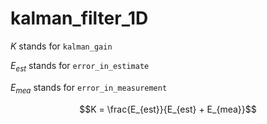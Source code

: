 # kalman_filter_1D
$K$ stands for `kalman_gain`

$E_{est}$ stands for `error_in_estimate`

$E_{mea}$ stands for `error_in_measurement`

$$K = \frac{E_{est}}{E_{est} + E_{mea}}$$
